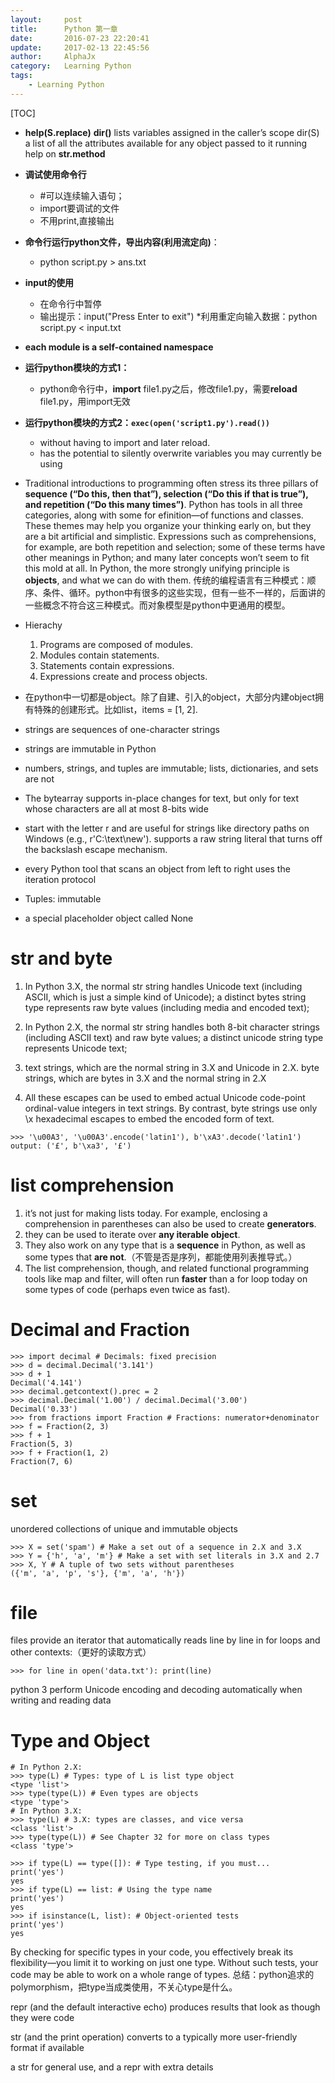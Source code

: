 ```yaml
---
layout:     post
title:      Python 第一章
date:       2016-07-23 22:20:41
update:     2017-02-13 22:45:56
author:     AlphaJx
category:   Learning Python
tags:
    - Learning Python
---
```


[TOC]

* **help(S.replace)**
**dir()** lists variables assigned in the caller’s scope
dir(S) a list of all the attributes available for any object passed to it
running help on **str.method**
* **调试使用命令行**
    * \#可以连续输入语句；
    * import要调试的文件
    * 不用print,直接输出

* **命令行运行python文件，导出内容(利用流定向)**：
    * python script.py > ans.txt

* **input的使用**
    * 在命令行中暂停
    * 输出提示：input("Press Enter to exit")
    *利用重定向输入数据：python script.py < input.txt

* **each module is a self-contained namespace**

* **运行python模块的方式1：**
    * python命令行中，**import** file1.py之后，修改file1.py，需要**reload** file1.py，用import无效

* **运行python模块的方式2：`exec(open('script1.py').read())`**
    * without having to import and later reload.
    * has the potential to silently overwrite variables you may currently be using

* Traditional introductions to programming often stress its three pillars of **sequence (“Do this, then that”), selection (“Do this if that is true”), and repetition (“Do this many times”)**. Python has tools in all three categories, along with some for  efinition—of functions and classes. These themes may help you organize your thinking early on, but they are a bit artificial and simplistic. Expressions such as comprehensions, for example, are both repetition and selection; some of these terms have other meanings in Python; and many later concepts won’t seem to fit this mold at all. In Python, the more strongly unifying principle is **objects**, and what we can do with them.
传统的编程语言有三种模式：顺序、条件、循环。python中有很多的这些实现，但有一些不一样的，后面讲的一些概念不符合这三种模式。而对象模型是python中更通用的模型。

* Hierachy
    1. Programs are composed of modules.
    2. Modules contain statements.
    3. Statements contain expressions.
    4. Expressions create and process objects.

* 在python中一切都是object。除了自建、引入的object，大部分内建object拥有特殊的创建形式。比如list，items = [1, 2].

* strings are sequences of one-character strings
* strings are immutable in Python
* numbers, strings, and tuples are immutable; lists, dictionaries, and sets are not
* The bytearray supports in-place changes for text, but only for text whose characters are all at most 8-bits wide
* start with the letter r and are useful for strings like directory paths on Windows (e.g., r'C:\text\new').
supports a raw string literal that turns off the backslash escape mechanism.
* every Python tool that scans an object from left to right uses the iteration
protocol
* Tuples: immutable
* a special placeholder object called None


# str and byte
1. In Python 3.X, the normal str string handles Unicode text (including ASCII, which is
just a simple kind of Unicode); a distinct bytes string type represents raw byte values
(including media and encoded text);

2. In Python 2.X, the normal str string handles both 8-bit character strings (including
ASCII text) and raw byte values; a distinct unicode string type represents Unicode text;

3. text strings, which are the normal string in 3.X and Unicode in 2.X. byte strings, which are bytes in 3.X and the normal string in 2.X

4. All these escapes can be used to embed actual Unicode code-point ordinal-value integers in text strings. By contrast, byte strings use only \x hexadecimal escapes to embed the encoded form of text.
```
>>> '\u00A3', '\u00A3'.encode('latin1'), b'\xA3'.decode('latin1')
output: ('£', b'\xa3', '£')
```

# list comprehension
1. it’s not just for making lists today. For example, enclosing a comprehension in parentheses can also be used to create **generators**.
2. they can be used to iterate over **any iterable object**.
3. They also work on any type that is a **sequence** in Python, as well as some types that **are not**.（不管是否是序列，都能使用列表推导式。）
4. The list comprehension, though, and related functional programming tools like map and filter, will often run **faster** than a for loop today on some types of code (perhaps even twice as fast).


# Decimal and Fraction
```
>>> import decimal # Decimals: fixed precision
>>> d = decimal.Decimal('3.141')
>>> d + 1
Decimal('4.141')
>>> decimal.getcontext().prec = 2
>>> decimal.Decimal('1.00') / decimal.Decimal('3.00')
Decimal('0.33')
>>> from fractions import Fraction # Fractions: numerator+denominator
>>> f = Fraction(2, 3)
>>> f + 1
Fraction(5, 3)
>>> f + Fraction(1, 2)
Fraction(7, 6)
```

# set
unordered collections of unique and immutable objects
```
>>> X = set('spam') # Make a set out of a sequence in 2.X and 3.X
>>> Y = {'h', 'a', 'm'} # Make a set with set literals in 3.X and 2.7
>>> X, Y # A tuple of two sets without parentheses
({'m', 'a', 'p', 's'}, {'m', 'a', 'h'})
```

# file
files provide an iterator that automatically reads line by line in for loops and other contexts:（更好的读取方式）
```
>>> for line in open('data.txt'): print(line)
```
python 3 perform Unicode encoding and decoding automatically when writing and reading data


# Type and Object
```
# In Python 2.X:
>>> type(L) # Types: type of L is list type object
<type 'list'>
>>> type(type(L)) # Even types are objects
<type 'type'>
# In Python 3.X:
>>> type(L) # 3.X: types are classes, and vice versa
<class 'list'>
>>> type(type(L)) # See Chapter 32 for more on class types
<class 'type'>
```
```
>>> if type(L) == type([]): # Type testing, if you must...
print('yes')
yes
>>> if type(L) == list: # Using the type name
print('yes')
yes
>>> if isinstance(L, list): # Object-oriented tests
print('yes')
yes
```
By checking for specific types in your code, you effectively break its flexibility—you limit it to
working on just one type. Without such tests, your code may be able to work on a
whole range of types.
总结：python追求的polymorphism，把type当成类使用，不关心type是什么。


repr (and the
default interactive echo) produces results that look as though they were code

str (and
the print operation) converts to a typically more user-friendly format if available

a str for general use, and a repr with extra details





